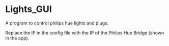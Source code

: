 # Lights_GUI
A program to control philips hue lights and plugs.

Replace the IP in the config file with the IP of the Philips Hue Bridge (shown in the app).